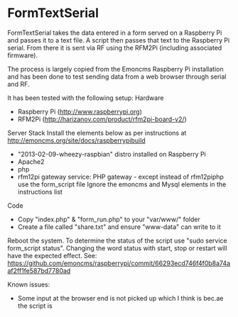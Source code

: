 FormTextSerial
==============

FormTextSerial takes the data entered in a form served on a Raspberry Pi and passes it to a text file. A script then passes that text to the Raspberry Pi serial. From there it is sent via RF using the RFM2Pi (including associated firmware).

The process is largely copied from the Emoncms Raspberry Pi installation and has been done to test sending data from a web browser through serial and RF.

It has been tested with the following setup:
Hardware
- Raspberry Pi (http://www.raspberrypi.org)
- RFM2Pi (http://harizanov.com/product/rfm2pi-board-v2/)

Server Stack
Install the elements below as per instructions at http://emoncms.org/site/docs/raspberrypibuild
- "2013-02-09-wheezy-raspbian" distro installed on Raspberry Pi
- Apache2
- php
- rfm12pi gateway service: PHP gateway - except instead of rfm12piphp use the form_script file
Ignore the emoncms and Mysql elements in the instructions list

Code
- Copy "index.php" & "form_run.php" to your "var/www/" folder
- Create a file called "share.txt" and ensure "www-data" can write to it

Reboot the system.
To determine the status of the script use "sudo service form_script status". Changing the word status with start, stop or restart will have the expected effect. See: https://github.com/emoncms/raspberrypi/commit/66293ecd746f4f0b8a74aaf2ff1fe587bd7780ad

Known issues:
- Some input at the browser end is not picked up which I think is bec.ae the script is
